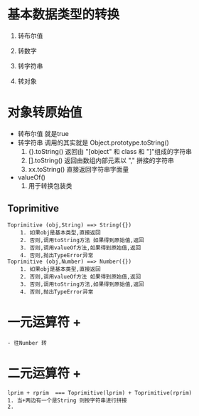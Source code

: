 # 基本数据类型的转换
1. 转布尔值
2. 转数字
3. 转字符串

4. 转对象


# 对象转原始值
- 转布尔值 就是true
- 转字符串 调用的其实就是 Object.prototype.toString()
    1. {}.toString()  返回由 "[object" 和 class 和 "]"组成的字符串
    2. [].toString() 返回由数组内部元素以 "," 拼接的字符串
    3. xx.toString() 直接返回字符串字面量
- valueOf() 
    1. 用于转换包装类

## Toprimitive
    Toprimitive (obj,String) ==> String({})
        1. 如果obj是基本类型,直接返回
        2. 否则,调用toString方法 如果得到原始值,返回
        3. 否则,调用valueOf方法,如果得到原始值,返回
        4. 否则,抛出TypeError异常
    Toprimitive (obj,Number) ==> Number({})
        1. 如果obj是基本类型,直接返回
        2. 否则,调用valueOf方法 如果得到原始值,返回
        3. 否则,调用toString方法,如果得到原始值,返回
        4. 否则,抛出TypeError异常


# 一元运算符  +
    - 往Number 转

# 二元运算符  +
    lprim + rprim  === Toprimitive(lprim) + Toprimitive(rprim)
    1. 当+两边有一个是String 则按字符串进行拼接
    2. 